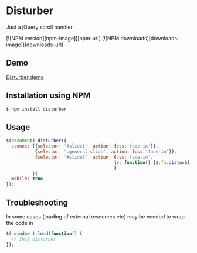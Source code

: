 # Disturber

Just a jQuery scroll handler

[![NPM version][npm-image]][npm-url]
[![NPM downloads][downloads-image]][downloads-url]

## Demo
[Disturber demo](http://bartos.me/data/projects/disturb/demo/)

## Installation using NPM

```sh
$ npm install disturber
```

## Usage


```js
$(document).disturber({
  scenes: [{selector: '#slide1', action: {css:'fade-in'}},
           {selector: '.general-slide', action: {css:'fade-in'}},
           {selector: '#slide2', action: {css:'fade-in',
                                         js: function() {$.fn.disturb()}
                                         }
          }]
  mobile: true
});
```

## Troubleshooting

In some cases (loading of external resources etc) may be needed to wrap the code in 


```js
$( window ).load(function() {
  // Init disturber
});
```

### 

